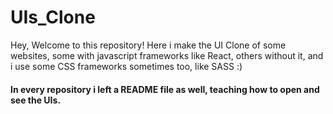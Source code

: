 # UIs_Clone
Hey, Welcome to this repository!
Here i make the UI Clone of some websites, some with javascript frameworks like React, others without it, and i use some CSS frameworks sometimes too, like SASS :) <br />

#### In every repository i left a README file as well, teaching how to open and see the UIs.
